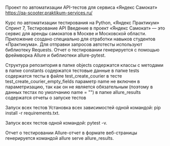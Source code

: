 Проект по автоматизации API-тестов для сервиса «Яндекс Самокат»
https://qa-scooter.praktikum-services.ru/

Курс по автоматизации тестирования на Python, «Яндекс Практикум»
Спринт 7, Тестирование API
Введение в проект
«Яндекс Самокат» — это сервис для аренды самокатов в Москве и Московской области. Приложение создано специально для отработки навыков студентов «Практикума». Для отправки запросов автотесты используют библиотеку Requests. Отчет о тестировании генерируется с помощью фреймворка Allure и библиотеки allure-pytest.

Структура репозитория
в папке objects содержатся классы с методами
в папке constants содержатся тестовые данные
в папке tests содержатся тесты
в файле test_create_courier в тесте test_create_courier_empty_fields параметр name не включен в параметризацию, так как он не является обязательным (поэтому в данных тестах по умолчанию name = "")
в папке allure_results содержатся отчеты о запуске тестов

Запуск всех тестов
Установка всех зависимостей одной командой: pip install -r requirements.txt.

Запуск всех тестов одной командой: pytest -v.

Отчет о тестировании
Allure-отчет в формате веб-страницы генерируется командой allure serve allure_results.
